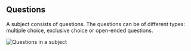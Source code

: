 ## Questions

A subject consists of questions. The questions can be of different types: multiple choice, exclusive choice or open-ended questions.

![Questions in a subject](/images/key_concepts/questions.png)